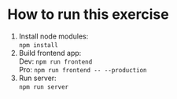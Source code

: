 How to run this exercise
========================================

1. Install node modules:<br/> 
`npm install`<br/>
2. Build frontend app:<br/> 
Dev: `npm run frontend`<br/>
Pro: `npm run frontend -- --production`<br/>
3. Run server: <br/>
`npm run server`
